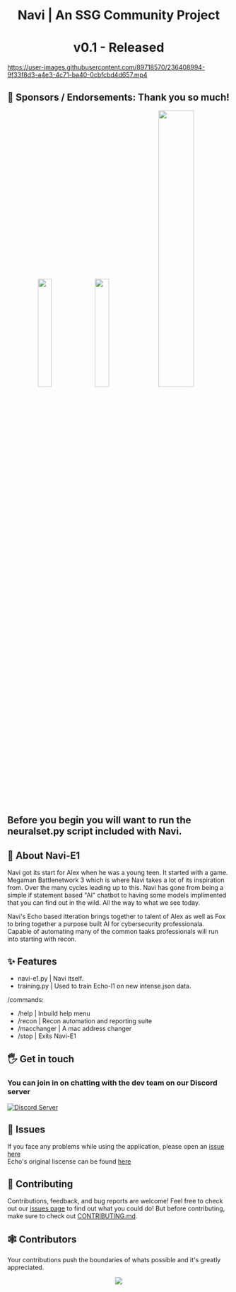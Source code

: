 <div align="center">
  <h1> Navi | An SSG Community Project</h1>
  <h1>v0.1 - Released</h1>
</div>

https://user-images.githubusercontent.com/89718570/236408994-9f33f8d3-a4e3-4c71-ba40-0cbfcbd4d657.mp4

## 🤝 Sponsors / Endorsements: Thank you so much!     
<div align="center">
<img src="https://user-images.githubusercontent.com/89718570/234070674-51080b9a-be10-476f-9bbf-3e1e2a6cca9e.png" width="25%" height="25%">  
<img src="https://media.discordapp.net/attachments/1053895661629751397/1078449255481610280/base_rebuilt_hq_profile_rounded.png" width="25%" height="25%">
<img src="https://user-images.githubusercontent.com/89718570/236381302-dc3dcf75-a48d-4846-ae33-2007109bf7c2.png" width="40%" height="40%">
</div>  

## Before you begin you will want to run the neuralset.py script included with Navi.

## 🚀 About Navi-E1
Navi got its start for Alex when he was a young teen. It started with a game. Megaman Battlenetwork 3 which is where Navi takes a lot of its inspiration from. Over the many cycles leading up to this. Navi has gone from being a simple if statement based "AI" chatbot to having some models implimented that you can find out in the wild. All the way to what we see today.   
  
Navi's Echo based itteration brings together to talent of Alex as well as Fox to bring together a purpose built AI for cybersecurity professionala. Capable of automating many of the common taaks professionals will run into starting with recon. 

## ✨ Features
- navi-e1.py  | Navi itself.
- training.py | Used to train Echo-l1 on new intense.json data.  
  
/commands:
- /help       | Inbuild help menu
- /recon      | Recon automation and reporting suite
- /macchanger | A mac address changer
- /stop       | Exits Navi-E1

## 🖐️ Get in touch
### You can join in on chatting with the dev team on our Discord server
  <a href="https://discord.gg/ecrBC9wnma"><img src="https://discordapp.com/api/guilds/879757204620726362/widget.png?style=banner3" alt="Discord Server"></a>
  
## 🔧 Issues
If you face any problems while using the application, please open an [issue here](https://github.com/SSGorg/Navi-E1/issues)  
Echo's original liscense can be found [here](https://github.com/SSGorg/Navi-E1/wiki/Echo-l1-Liscense)
  
## 🤝 Contributing

Contributions, feedback, and bug reports are welcome! Feel free to check out our [issues page](https://github.com/SSGorg/Navi/issues) to find out what you could do! But before contributing, make sure to check out [CONTRIBUTING.md](./CONTRIBUTING.md).  

## 🕸 Contributors

Your contributions push the boundaries of whats possible and it's greatly appreciated.
<br>
<a href="https://github.com/SSGOrg/Navi-E1/graphs/contributors">
<p align="center">
  <img src="https://contrib.rocks/image?repo=SSGorg/Navi-E1" />
  </p>
</a>
